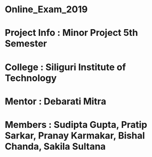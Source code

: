 # Online_Exam_2019

# Project Info : Minor Project 5th Semester
# College : Siliguri Institute of Technology
# Mentor : Debarati Mitra
# Members : Sudipta Gupta, Pratip Sarkar, Pranay Karmakar, Bishal Chanda, Sakila Sultana
